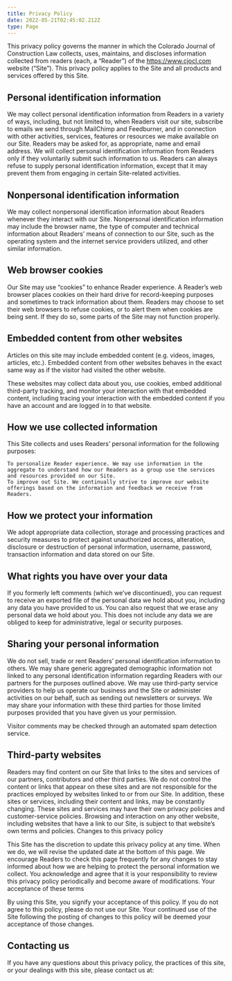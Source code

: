 ```yaml
---
title: Privacy Policy
date: 2022-05-21T02:45:02.212Z
type: Page
---
```


This privacy policy governs the manner in which the Colorado Journal of Construction Law collects, uses, maintains, and discloses information collected from readers (each, a “Reader”) of the https://www.cjocl.com website (“Site”). This privacy policy applies to the Site and all products and services offered by this Site.

## Personal identification information

We may collect personal identification information from Readers in a variety of ways, including, but not limited to, when Readers visit our site, subscribe to emails we send through MailChimp and Feedburner, and in connection with other activities, services, features or resources we make available on our Site. Readers may be asked for, as appropriate, name and email address. We will collect personal identification information from Readers only if they voluntarily submit such information to us. Readers can always refuse to supply personal identification information, except that it may prevent them from engaging in certain Site-related activities.

## Nonpersonal identification information

We may collect nonpersonal identification information about Readers whenever they interact with our Site. Nonpersonal identification information may include the browser name, the type of computer and technical information about Readers’ means of connection to our Site, such as the operating system and the internet service providers utilized, and other similar information.

## Web browser cookies

Our Site may use “cookies” to enhance Reader experience. A Reader’s web browser places cookies on their hard drive for record-keeping purposes and sometimes to track information about them. Readers may choose to set their web browsers to refuse cookies, or to alert them when cookies are being sent. If they do so, some parts of the Site may not function properly.

## Embedded content from other websites

Articles on this site may include embedded content (e.g. videos, images, articles, etc.). Embedded content from other websites behaves in the exact same way as if the visitor had visited the other website.

These websites may collect data about you, use cookies, embed additional third-party tracking, and monitor your interaction with that embedded content, including tracing your interaction with the embedded content if you have an account and are logged in to that website.

## How we use collected information

This Site collects and uses Readers’ personal information for the following purposes:

    To personalize Reader experience. We may use information in the aggregate to understand how our Readers as a group use the services and resources provided on our Site.
    To improve out Site. We continually strive to improve our website offerings based on the information and feedback we receive from Readers.

## How we protect your information

We adopt appropriate data collection, storage and processing practices and security measures to protect against unauthorized access, alteration, disclosure or destruction of personal information, username, password, transaction information and data stored on our Site.

## What rights you have over your data

If you formerly left comments (which we’ve discontinued), you can request to receive an exported file of the personal data we hold about you, including any data you have provided to us. You can also request that we erase any personal data we hold about you. This does not include any data we are obliged to keep for administrative, legal or security purposes.

## Sharing your personal information

We do not sell, trade or rent Readers’ personal identification information to others. We may share generic aggregated demographic information not linked to any personal identification information regarding Readers with our partners for the purposes outlined above. We may use third-party service providers to help us operate our business and the Site or administer activities on our behalf, such as sending out newsletters or surveys. We may share your information with these third parties for those limited purposes provided that you have given us your permission.

Visitor comments may be checked through an automated spam detection service.

## Third-party websites

Readers may find content on our Site that links to the sites and services of our partners, contributors and other third parties. We do not control the content or links that appear on these sites and are not responsible for the practices employed by websites linked to or from our Site. In addition, these sites or services, including their content and links, may be constantly changing. These sites and services may have their own privacy policies and customer-service policies. Browsing and interaction on any other website, including websites that have a link to our Site, is subject to that website’s own terms and policies.
Changes to this privacy policy

This Site has the discretion to update this privacy policy at any time. When we do, we will revise the updated date at the bottom of this page. We encourage Readers to check this page frequently for any changes to stay informed about how we are helping to protect the personal information we collect. You acknowledge and agree that it is your responsibility to review this privacy policy periodically and become aware of modifications.
Your acceptance of these terms

By using this Site, you signify your acceptance of this policy. If you do not agree to this policy, please do not use our Site. Your continued use of the Site following the posting of changes to this policy will be deemed your acceptance of those changes.

## Contacting us

If you have any questions about this privacy policy, the practices of this site, or your dealings with this site, please contact us at:
